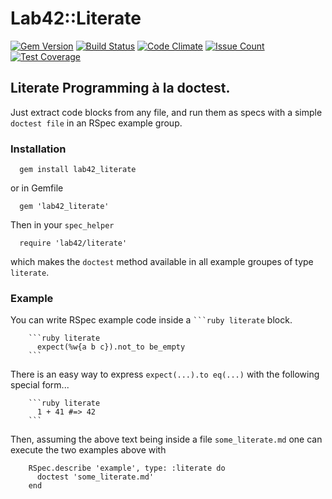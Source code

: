 
# Lab42::Literate

[![Gem Version](https://badge.fury.io/rb/lab42_literate.svg)](http://badge.fury.io/rb/lab42_literate)
[![Build Status](https://travis-ci.org/RobertDober/lab42_literate.svg?branch=master)](https://travis-ci.org/RobertDober/lab42_literate)
[![Code Climate](https://codeclimate.com/github/RobertDober/lab42_literate/badges/gpa.svg)](https://codeclimate.com/github/RobertDober/lab42_literate)
[![Issue Count](https://codeclimate.com/github/RobertDober/lab42_literate/badges/issue_count.svg)](https://codeclimate.com/github/RobertDober/lab42_literate)
[![Test Coverage](https://codeclimate.com/github/RobertDober/lab42_literate/badges/coverage.svg)](https://codeclimate.com/github/RobertDober/lab42_literate)

## Literate Programming à la doctest.

Just extract code blocks from any file, and run them as specs with a simple `doctest file` in an RSpec example group.

### Installation

      gem install lab42_literate

or in Gemfile

      gem 'lab42_literate'

Then in your `spec_helper`

      require 'lab42/literate'

which makes the `doctest` method available in all example groupes of type `literate`.

### Example

You can write RSpec example code inside a ` ```ruby literate ` block. 

        ```ruby literate
          expect(%w{a b c}).not_to be_empty
        ```

There is an easy way to express `expect(...).to eq(...)` with the following special form...

        ```ruby literate
          1 + 41 #=> 42
        ```

Then, assuming the above text being inside a file `some_literate.md` one can execute the two examples above
with

        RSpec.describe 'example', type: :literate do
          doctest 'some_literate.md'
        end
